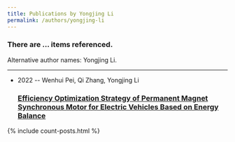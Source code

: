 ```yaml
---
title: Publications by Yongjing Li
permalink: /authors/yongjing-li
---
```


<h3 id="number-posts">There are ... items referenced.</h3>
<p id='info-authors'>Alternative author names: Yongjing Li.</p>
<hr />
<ul class="post-list">
<li><span class='post-meta'>2022 -- Wenhui Pei, Qi Zhang, Yongjing Li</span><h3><a class='post-link' href="{{ site.baseurl }}/efficiency-optimization-strategy-of-permanent-magnet-synchronous-motor-for-electric-vehicles-based-on-energy-balance">Efficiency Optimization Strategy of Permanent Magnet Synchronous Motor for Electric Vehicles Based on Energy Balance</a></h3></li>

</ul>
{% include count-posts.html %}
